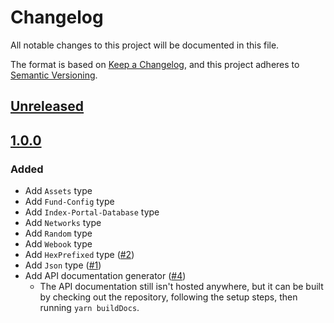 # Changelog
All notable changes to this project will be documented in this file.

The format is based on [Keep a Changelog](https://keepachangelog.com/en/1.0.0/),
and this project adheres to [Semantic Versioning](https://semver.org/spec/v2.0.0.html).

## [Unreleased]

## [1.0.0]
### Added
- Add `Assets` type
- Add `Fund-Config` type
- Add `Index-Portal-Database` type
- Add `Networks` type
- Add `Random` type
- Add `Webook` type
- Add `HexPrefixed` type ([#2](https://github.com/MetaMask/types/pull/2))
- Add `Json` type ([#1](https://github.com/MetaMask/types/pull/1))
- Add API documentation generator ([#4](https://github.com/MetaMask/types/pull/4))
  - The API documentation still isn't hosted anywhere, but it can be built by checking out the repository, following the setup steps, then running `yarn buildDocs`.

[Unreleased]: https://github.com/normalfinance/types/compare/v1.1.0...HEAD
[1.1.0]: https://github.com/normalfinance/types/compare/v1.0.0...v1.1.0
[1.0.0]: https://github.com/normalfinance/types/releases/tag/v1.0.0
